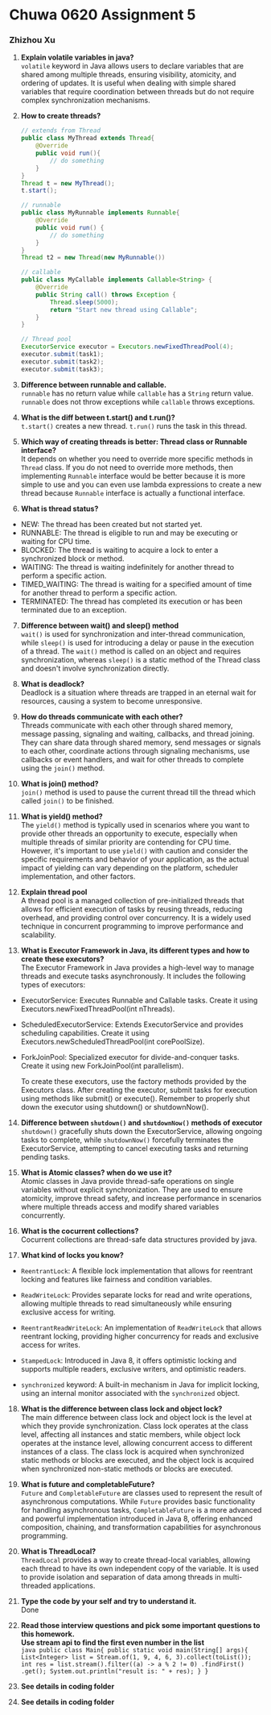 # Chuwa 0620 Assignment 5

### Zhizhou Xu

1. **Explain volatile variables in java?**  
   `volatile` keyword in Java allows users to declare variables that are shared among multiple threads, ensuring visibility, atomicity, and ordering of updates. It is useful when dealing with simple shared variables that require coordination between threads but do not require complex synchronization mechanisms.

2. **How to create threads?**

   ```java
   // extends from Thread
   public class MyThread extends Thread{
       @Override
       public void run(){
           // do something
       }
   }
   Thread t = new MyThread();
   t.start();

   // runnable
   public class MyRunnable implements Runnable{
       @Override
       public void run() {
           // do something
       }
   }
   Thread t2 = new Thread(new MyRunnable())

   // callable
   public class MyCallable implements Callable<String> {
       @Override
       public String call() throws Exception {
           Thread.sleep(5000);
           return "Start new thread using Callable";
       }
   }

   // Thread pool
   ExecutorService executor = Executors.newFixedThreadPool(4);
   executor.submit(task1);
   executor.submit(task2);
   executor.submit(task3);
   ```

3. **Difference between runnable and callable.**  
   `runnable` has no return value while `callable` has a `String` return value. `runnable` does not throw exceptions while `callable` throws exceptions.

4. **What is the diff between t.start() and t.run()?**  
   `t.start()` creates a new thread. `t.run()` runs the task in this thread.

5. **Which way of creating threads is better: Thread class or Runnable interface?**  
   It depends on whether you need to override more specific methods in `Thread` class. If you do not need to override more methods, then implementing `Runnable` interface would be better because it is more simple to use and you can even use lambda expressions to create a new thread because `Runnable` interface is actually a functional interface.

6. **What is thread status?**

- NEW: The thread has been created but not started yet.
- RUNNABLE: The thread is eligible to run and may be executing or waiting for CPU time.
- BLOCKED: The thread is waiting to acquire a lock to enter a synchronized block or method.
- WAITING: The thread is waiting indefinitely for another thread to perform a specific action.
- TIMED_WAITING: The thread is waiting for a specified amount of time for another thread to perform a specific action.
- TERMINATED: The thread has completed its execution or has been terminated due to an exception.

7. **Difference between wait() and sleep() method**  
   `wait()` is used for synchronization and inter-thread communication, while `sleep()` is used for introducing a delay or pause in the execution of a thread. The `wait()` method is called on an object and requires synchronization, whereas `sleep()` is a static method of the Thread class and doesn't involve synchronization directly.

8. **What is deadlock?**  
   Deadlock is a situation where threads are trapped in an eternal wait for resources, causing a system to become unresponsive.

9. **How do threads communicate with each other?**  
   Threads communicate with each other through shared memory, message passing, signaling and waiting, callbacks, and thread joining. They can share data through shared memory, send messages or signals to each other, coordinate actions through signaling mechanisms, use callbacks or event handlers, and wait for other threads to complete using the `join()` method.

10. **What is join() method?**  
    `join()` method is used to pause the current thread till the thread which called `join()` to be finished.

11. **What is yield() method?**  
    The `yield()` method is typically used in scenarios where you want to provide other threads an opportunity to execute, especially when multiple threads of similar priority are contending for CPU time. However, it's important to use `yield()` with caution and consider the specific requirements and behavior of your application, as the actual impact of yielding can vary depending on the platform, scheduler implementation, and other factors.

12. **Explain thread pool**  
    A thread pool is a managed collection of pre-initialized threads that allows for efficient execution of tasks by reusing threads, reducing overhead, and providing control over concurrency. It is a widely used technique in concurrent programming to improve performance and scalability.

13. **What is Executor Framework in Java, its different types and how to create these executors?**  
    The Executor Framework in Java provides a high-level way to manage threads and execute tasks asynchronously. It includes the following types of executors:

- ExecutorService: Executes Runnable and Callable tasks. Create it using Executors.newFixedThreadPool(int nThreads).

- ScheduledExecutorService: Extends ExecutorService and provides scheduling capabilities. Create it using Executors.newScheduledThreadPool(int corePoolSize).

- ForkJoinPool: Specialized executor for divide-and-conquer tasks. Create it using new ForkJoinPool(int parallelism).

  To create these executors, use the factory methods provided by the Executors class. After creating the executor, submit tasks for execution using methods like submit() or execute(). Remember to properly shut down the executor using shutdown() or shutdownNow().

14. **Difference between `shutdown()` and `shutdownNow()` methods of executor**  
    `shutdown()` gracefully shuts down the ExecutorService, allowing ongoing tasks to complete, while `shutdownNow()` forcefully terminates the ExecutorService, attempting to cancel executing tasks and returning pending tasks.

15. **What is Atomic classes? when do we use it?**  
    Atomic classes in Java provide thread-safe operations on single variables without explicit synchronization. They are used to ensure atomicity, improve thread safety, and increase performance in scenarios where multiple threads access and modify shared variables concurrently.

16. **What is the cocurrent collections?**  
    Cocurrent collections are thread-safe data structures provided by java.

17. **What kind of locks you know?**

- `ReentrantLock`: A flexible lock implementation that allows for reentrant locking and features like fairness and condition variables.

- `ReadWriteLock`: Provides separate locks for read and write operations, allowing multiple threads to read simultaneously while ensuring exclusive access for writing.

- `ReentrantReadWriteLock`: An implementation of `ReadWriteLock` that allows reentrant locking, providing higher concurrency for reads and exclusive access for writes.

- `StampedLock`: Introduced in Java 8, it offers optimistic locking and supports multiple readers, exclusive writers, and optimistic readers.

- `synchronized` keyword: A built-in mechanism in Java for implicit locking, using an internal monitor associated with the `synchronized` object.

18. **What is the difference between class lock and object lock?**  
    The main difference between class lock and object lock is the level at which they provide synchronization. Class lock operates at the class level, affecting all instances and static members, while object lock operates at the instance level, allowing concurrent access to different instances of a class. The class lock is acquired when synchronized static methods or blocks are executed, and the object lock is acquired when synchronized non-static methods or blocks are executed.

19. **What is future and completableFuture?**  
    `Future` and `CompletableFuture` are classes used to represent the result of asynchronous computations. While `Future` provides basic functionality for handling asynchronous tasks, `CompletableFuture` is a more advanced and powerful implementation introduced in Java 8, offering enhanced composition, chaining, and transformation capabilities for asynchronous programming.

20. **What is ThreadLocal?**  
    `ThreadLocal` provides a way to create thread-local variables, allowing each thread to have its own independent copy of the variable. It is used to provide isolation and separation of data among threads in multi-threaded applications.

21. **Type the code by your self and try to understand it.**  
    Done

22. **Read those interview questions and pick some important questions to this homework.**  
    **Use stream api to find the first even number in the list**  
     `java
    public class Main{
        public static void main(String[] args){
            List<Integer> list = Stream.of(1, 9, 4, 6, 3).collect(toList());
            int res = list.stream().filter((a) -> a % 2 != 0)
                                .findFirst()
                                .get();
            System.out.println("result is: " + res);
        }
    }
    `

23. **See details in coding folder**
24. **See details in coding folder**
